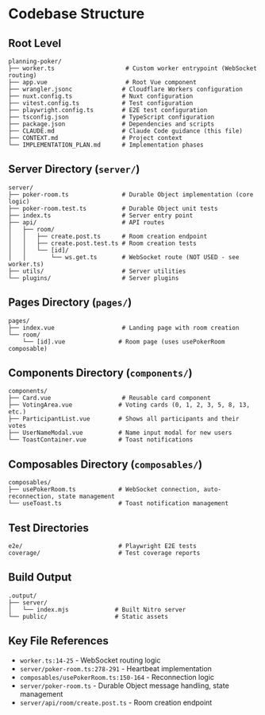 # Codebase Structure

## Root Level
```
planning-poker/
├── worker.ts                    # Custom worker entrypoint (WebSocket routing)
├── app.vue                      # Root Vue component
├── wrangler.jsonc              # Cloudflare Workers configuration
├── nuxt.config.ts              # Nuxt configuration
├── vitest.config.ts            # Test configuration
├── playwright.config.ts        # E2E test configuration
├── tsconfig.json               # TypeScript configuration
├── package.json                # Dependencies and scripts
├── CLAUDE.md                   # Claude Code guidance (this file)
├── CONTEXT.md                  # Project context
└── IMPLEMENTATION_PLAN.md      # Implementation phases
```

## Server Directory (`server/`)
```
server/
├── poker-room.ts               # Durable Object implementation (core logic)
├── poker-room.test.ts          # Durable Object unit tests
├── index.ts                    # Server entry point
├── api/                        # API routes
│   ├── room/
│   │   ├── create.post.ts      # Room creation endpoint
│   │   ├── create.post.test.ts # Room creation tests
│   │   └── [id]/
│   │       └── ws.get.ts       # WebSocket route (NOT USED - see worker.ts)
├── utils/                      # Server utilities
└── plugins/                    # Server plugins
```

## Pages Directory (`pages/`)
```
pages/
├── index.vue                   # Landing page with room creation
└── room/
    └── [id].vue               # Room page (uses usePokerRoom composable)
```

## Components Directory (`components/`)
```
components/
├── Card.vue                    # Reusable card component
├── VotingArea.vue             # Voting cards (0, 1, 2, 3, 5, 8, 13, etc.)
├── ParticipantList.vue        # Shows all participants and their votes
├── UserNameModal.vue          # Name input modal for new users
└── ToastContainer.vue         # Toast notifications
```

## Composables Directory (`composables/`)
```
composables/
├── usePokerRoom.ts            # WebSocket connection, auto-reconnection, state management
└── useToast.ts                # Toast notification management
```

## Test Directories
```
e2e/                           # Playwright E2E tests
coverage/                      # Test coverage reports
```

## Build Output
```
.output/
├── server/
│   └── index.mjs             # Built Nitro server
└── public/                   # Static assets
```

## Key File References
- `worker.ts:14-25` - WebSocket routing logic
- `server/poker-room.ts:278-291` - Heartbeat implementation
- `composables/usePokerRoom.ts:150-164` - Reconnection logic
- `server/poker-room.ts` - Durable Object message handling, state management
- `server/api/room/create.post.ts` - Room creation endpoint
